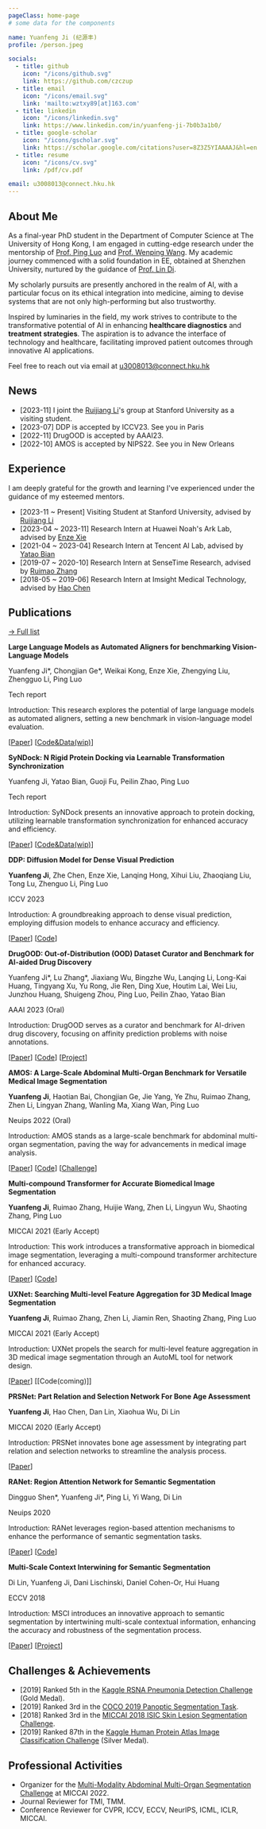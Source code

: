 ```yaml
---
pageClass: home-page
# some data for the components

name: Yuanfeng Ji (纪源丰)
profile: /person.jpeg

socials:
  - title: github
    icon: "/icons/github.svg"
    link: https://github.com/czczup
  - title: email
    icon: "/icons/email.svg"
    link: 'mailto:wztxy89[at]163.com'
  - title: linkedin
    icon: "/icons/linkedin.svg"
    link: https://www.linkedin.com/in/yuanfeng-ji-7b0b3a1b0/
  - title: google-scholar
    icon: "/icons/gscholar.svg"
    link: https://scholar.google.com/citations?user=8Z3Z5YIAAAAJ&hl=en
  - title: resume
    icon: "/icons/cv.svg"
    link: /pdf/cv.pdf

email: u3008013@connect.hku.hk
---
```


<ProfileSection :frontmatter="$page.frontmatter" />

## About Me
As a final-year PhD student in the Department of Computer Science at The University of Hong Kong, I am engaged in cutting-edge research under the mentorship of [Prof. Ping Luo](luoping.me) and [Prof. Wenping Wang](https://engineering.tamu.edu/cse/profiles/Wang-Wenping.html). My academic journey commenced with a solid foundation in EE, obtained at Shenzhen University, nurtured by the guidance of [Prof. Lin Di](dilincv.github.io). 

My scholarly pursuits are presently anchored in the realm of AI, with a particular focus on its ethical integration into medicine, aiming to devise systems that are not only high-performing but also trustworthy. 

Inspired by luminaries in the field, my work strives to contribute to the transformative potential of AI in enhancing **healthcare diagnostics** and **treatment strategies**. The aspiration is to advance the interface of technology and healthcare, facilitating improved patient outcomes through innovative AI applications.

Feel free to reach out via email at u3008013@connect.hku.hk



## News
- [2023-11] I joint the [Ruijiang Li](https://scholar.google.com/citations?user=Y89JnCYAAAAJ&hl=en)'s group at Stanford University as a visiting student.
- [2023-07] DDP is accepted by ICCV23. See you in Paris
- [2022-11] DrugOOD is accepted by AAAI23.
- [2022-10] AMOS is accepted by NIPS22. See you in New Orleans


## Experience
I am deeply grateful for the growth and learning I've experienced under the guidance of my esteemed mentors.
- [2023-11 ~ Present] Visiting Student at Stanford University, advised by [Ruijiang Li](https://scholar.google.com/citations?user=Y89JnCYAAAAJ&hl=en)
- [2023-04 ~ 2023-11] Research Intern at Huawei Noah's Ark Lab, advised by [Enze Xie](https://xieenze.github.io/)
- [2021-04 ~ 2023-04] Research Intern at Tencent AI Lab, advised by [Yatao Bian](https://yataobian.com/)
- [2019-07 ~ 2020-10] Research Intern at SenseTime Research, advised by [Ruimao Zhang](http://zhangruimao.site/)
- [2018-05 ~ 2019-06] Research Intern at Imsight Medical Technology, advised by [Hao Chen](https://scholar.google.com.hk/citations?user=Z_t5DjwAAAAJ&hl=zh-TW)
## Publications


[→ Full list](/projects/)


<ProjectCard image="/projects/2023/padded_auto-bench.png" hideBorder=true>

  **Large Language Models as Automated Aligners for benchmarking Vision-Language Models**

  Yuanfeng Ji*, Chongjian Ge*, Weikai Kong, Enze Xie, Zhengying Liu, Zhengguo Li, Ping Luo

  Tech report

  Introduction: This research explores the potential of large language models as automated aligners, setting a new benchmark in vision-language model evaluation.

  [[Paper](https://arxiv.org/pdf/2311.14580.pdf)] [[Code&Data(wip)](https://jiyuanfeng.github.io/auto-bench.html)]

</ProjectCard>

<ProjectCard image="/projects/2023/padded_syncdock.png" hideBorder=true>

  **SyNDock: N Rigid Protein Docking via Learnable Transformation Synchronization**

  Yuanfeng Ji, Yatao Bian, Guoji Fu, Peilin Zhao, Ping Luo

  Tech report

  Introduction: SyNDock presents an innovative approach to protein docking, utilizing learnable transformation synchronization for enhanced accuracy and efficiency.

  [[Paper](https://arxiv.org/pdf/2305.15156v1.pdf)] [[Code&Data(wip)]()]

</ProjectCard>

<ProjectCard image="/projects/2023/padded_ddp.png  " hideBorder=true>

  **DDP: Diffusion Model for Dense Visual Prediction**

  **Yuanfeng Ji**, Zhe Chen, Enze Xie, Lanqing Hong, Xihui Liu, Zhaoqiang Liu, Tong Lu, Zhenguo Li, Ping Luo

  ICCV 2023

  Introduction: A groundbreaking approach to dense visual prediction, employing diffusion models to enhance accuracy and efficiency.

  [[Paper](https://arxiv.org/abs/2303.17559)] [[Code](https://github.com/JiYuanFeng/DDP)]

</ProjectCard>

<ProjectCard image="/projects/2021/padded_drugood.png" hideBorder=true>

  **DrugOOD: Out-of-Distribution (OOD) Dataset Curator and Benchmark for AI-aided Drug Discovery**

  Yuanfeng Ji*, Lu Zhang*, Jiaxiang Wu, Bingzhe Wu, Lanqing Li, Long-Kai Huang, Tingyang Xu, Yu Rong, Jie Ren, Ding Xue, Houtim Lai, Wei Liu, Junzhou Huang, Shuigeng Zhou, Ping Luo, Peilin Zhao, Yatao Bian

  AAAI 2023 (Oral)

  Introduction: DrugOOD serves as a curator and benchmark for AI-driven drug discovery, focusing on affinity prediction problems with noise annotations.

  [[Paper](https://arxiv.org/abs/2201.09637)] [[Code](https://github.com/tencent-ailab/DrugOOD)] [[Project](https://drugood.github.io)]

</ProjectCard>

<ProjectCard image="/projects/2022/padded_amos.png" hideBorder=true>

  **AMOS: A Large-Scale Abdominal Multi-Organ Benchmark for Versatile Medical Image Segmentation**

  **Yuanfeng Ji**, Haotian Bai, Chongjian Ge, Jie Yang, Ye Zhu, Ruimao Zhang, Zhen Li, Lingyan Zhang, Wanling Ma, Xiang Wan, Ping Luo

  Neuips 2022 (Oral)

  Introduction: AMOS stands as a large-scale benchmark for abdominal multi-organ segmentation, paving the way for advancements in medical image analysis.

  [[Paper](https://arxiv.org/pdf/2206.08023.pdf)] [[Code](https://github.com/JiYuanFeng/AMOS/tree/code)] [[Challenge](https://amos22.grand-challenge.org)]

</ProjectCard>

<ProjectCard image="/projects/2021/padded_miccai01.png" hideBorder=true>

  **Multi-compound Transformer for Accurate Biomedical Image Segmentation**

  **Yuanfeng Ji**, Ruimao Zhang, Huijie Wang, Zhen Li, Lingyun Wu, Shaoting Zhang, Ping Luo

  MICCAI 2021 (Early Accept)

  Introduction: This work introduces a transformative approach in biomedical image segmentation, leveraging a multi-compound transformer architecture for enhanced accuracy.

  [[Paper](https://arxiv.org/pdf/2106.14385)] [[Code](https://github.com/JiYuanFeng/MCTrans)]

</ProjectCard>

<ProjectCard image="/projects/2020/padded_miccai01.png" hideBorder=true>

  **UXNet: Searching Multi-level Feature Aggregation for 3D Medical Image Segmentation**

  **Yuanfeng Ji**, Ruimao Zhang, Zhen Li, Jiamin Ren, Shaoting Zhang, Ping Luo

  MICCAI 2021 (Early Accept)

  Introduction: UXNet propels the search for multi-level feature aggregation in 3D medical image segmentation through an AutoML tool for network design.

  [[Paper](https://arxiv.org/pdf/2009.07501)] [[Code(coming)]]

</ProjectCard>

<ProjectCard image="/projects/2019/padded_miccai01.png" hideBorder=true>

  **PRSNet: Part Relation and Selection Network For Bone Age Assessment**

  **Yuanfeng Ji**, Hao Chen, Dan Lin, Xiaohua Wu, Di Lin

  MICCAI 2020 (Early Accept)

  Introduction: PRSNet innovates bone age assessment by integrating part relation and selection networks to streamline the analysis process.

  [[Paper](https://arxiv.org/pdf/1909.056515)]

</ProjectCard>

<ProjectCard image="/projects/2020/padded_zigzag.png" hideBorder=false>

  **RANet: Region Attention Network for Semantic Segmentation**

  Dingguo Shen*, Yuanfeng Ji*, Ping Li, Yi Wang, Di Lin  

  Neuips 2020

  Introduction: RANet leverages region-based attention mechanisms to enhance the performance of semantic segmentation tasks.

  [[Paper](https://dilincv.github.io/ranet.pdf)] [[Code](https://github.com/dingguo1996/RANet)]

</ProjectCard>

<ProjectCard image="/projects/2019/padded_eccv1.jpg" hideBorder=true>

  **Multi-Scale Context Interwining for Semantic Segmentation**

  Di Lin, Yuanfeng Ji, Dani Lischinski, Daniel Cohen-Or, Hui Huang

  ECCV 2018

  Introduction: MSCI introduces an innovative approach to semantic segmentation by intertwining multi-scale contextual information, enhancing the accuracy and robustness of the segmentation process.

  [[Paper](https://dilincv.github.io/msci.pdf)] [[Project](https://vcc.tech/msci)]

</ProjectCard>

## Challenges & Achievements

- [2019] Ranked 5th in the [Kaggle RSNA Pneumonia Detection Challenge](https://www.kaggle.com/competitions/rsna-pneumonia-detection-challenge/leaderboard) (Gold Medal).
- [2019] Ranked 3rd in the [COCO 2019 Panoptic Segmentation Task](https://competitions.codalab.org/competitions/19507#results).
- [2018] Ranked 3rd in the [MICCAI 2018 ISIC Skin Lesion Segmentation Challenge](https://challenge.isic-archive.com/leaderboards/2018/).
- [2019] Ranked 87th in the [Kaggle Human Protein Atlas Image Classification Challenge](https://www.kaggle.com/competitions/human-protein-atlas-image-classification/leaderboard) (Silver Medal).

## Professional Activities

- Organizer for the [Multi-Modality Abdominal Multi-Organ Segmentation Challenge](https://amos22.grand-challenge.org/) at MICCAI 2022.
- Journal Reviewer for TMI, TMM.
- Conference Reviewer for CVPR, ICCV, ECCV, NeurIPS, ICML, ICLR, MICCAI.


<!-- Custom style for this page -->

<style lang="stylus">

.theme-container.home-page .page
  font-size 14px
  font-family "Arial", "lucida sans unicode", lucida, "Helvetica Neue", Helvetica, Arial, sans-serif;
  p
    margin 0 0 0.5rem
  p, ul, ol
    line-height normal
  a
    font-weight normal
  .theme-default-content:not(.custom) > h2
    margin-bottom 0.5rem
  .theme-default-content:not(.custom) > h2:first-child + p
    margin-top 0.5rem
  .theme-default-content:not(.custom) > h3
    padding-top 4rem

  /* Override */
  .md-card
    margin-top 0.5em
    .card-image
      padding 0.2rem
      img
        max-width 120px
        max-height 120px
    .card-content p
      -webkit-margin-after 0.2em

@media (max-width: 419px)
  .theme-container.home-page .page
    p, ul, ol
      line-height 1.5

    .md-card
      .card-image
        img 
          width 100%
          max-width 400px

</style>
